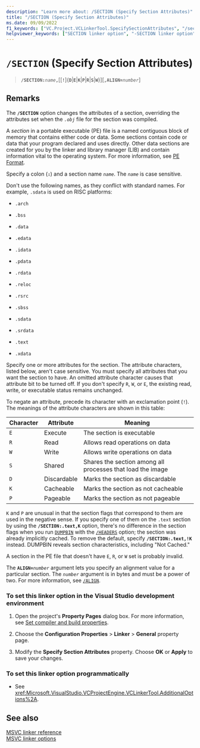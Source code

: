 ```yaml
---
description: "Learn more about: /SECTION (Specify Section Attributes)"
title: "/SECTION (Specify Section Attributes)"
ms.date: 09/09/2022
f1_keywords: ["VC.Project.VCLinkerTool.SpecifySectionAttributes", "/section"]
helpviewer_keywords: ["SECTION linker option", "-SECTION linker option", "section attributes", "/SECTION linker option"]
---
```

# `/SECTION` (Specify Section Attributes)

> **`/SECTION:`***`name`***`,`**\[\[**`!`**]{**`D`**\|**`E`**\|**`K`**\|**`P`**\|**`R`**\|**`S`**\|**`W`**}]\[**`,ALIGN=`***`number`*]

## Remarks

The **`/SECTION`** option changes the attributes of a section, overriding the attributes set when the *`.obj`* file for the section was compiled.

A *section* in a portable executable (PE) file is a named contiguous block of memory that contains either code or data. Some sections contain code or data that your program declared and uses directly. Other data sections are created for you by the linker and library manager (LIB) and contain information vital to the operating system. For more information, see [PE Format](/windows/win32/Debug/pe-format).

Specify a colon (**`:`**) and a section name *`name`*. The *`name`* is case sensitive.

Don't use the following names, as they conflict with standard names. For example, `.sdata` is used on RISC platforms:

- `.arch`

- `.bss`

- `.data`

- `.edata`

- `.idata`

- `.pdata`

- `.rdata`

- `.reloc`

- `.rsrc`

- `.sbss`

- `.sdata`

- `.srdata`

- `.text`

- `.xdata`

Specify one or more attributes for the section. The attribute characters, listed below, aren't case sensitive. You must specify all attributes that you want the section to have. An omitted attribute character causes that attribute bit to be turned off. If you don't specify `R`, `W`, or `E`, the existing read, write, or executable status remains unchanged.

To negate an attribute, precede its character with an exclamation point (`!`). The meanings of the attribute characters are shown in this table:

| Character | Attribute | Meaning |
|--|--|--|
| `E` | Execute | The section is executable |
| `R` | Read | Allows read operations on data |
| `W` | Write | Allows write operations on data |
| `S` | Shared | Shares the section among all processes that load the image |
| `D` | Discardable | Marks the section as discardable |
| `K` | Cacheable | Marks the section as not cacheable |
| `P` | Pageable | Marks the section as not pageable |

`K` and `P` are unusual in that the section flags that correspond to them are used in the negative sense. If you specify one of them on the `.text` section by using the **`/SECTION:.text,K`** option, there's no difference in the section flags when you run [`DUMPBIN`](dumpbin-options.md) with the [`/HEADERS`](headers.md) option; the section was already implicitly cached. To remove the default, specify **`/SECTION:.text,!K`** instead. DUMPBIN reveals section characteristics, including "Not Cached."

A section in the PE file that doesn't have `E`, `R`, or `W` set is probably invalid.

The **`ALIGN=`***`number`* argument lets you specify an alignment value for a particular section. The *`number`* argument is in bytes and must be a power of two. For more information, see [`/ALIGN`](align-section-alignment.md).

### To set this linker option in the Visual Studio development environment

1. Open the project's **Property Pages** dialog box. For more information, see [Set compiler and build properties](../working-with-project-properties.md).

1. Choose the **Configuration Properties** > **Linker** > **General** property page.

1. Modify the **Specify Section Attributes** property. Choose **OK** or **Apply** to save your changes.

### To set this linker option programmatically

- See <xref:Microsoft.VisualStudio.VCProjectEngine.VCLinkerTool.AdditionalOptions%2A>.

## See also

[MSVC linker reference](linking.md)\
[MSVC linker options](linker-options.md)
